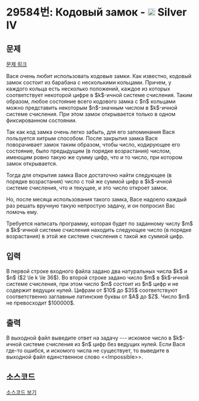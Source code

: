 # 29584번: Кодовый замок - <img src="https://static.solved.ac/tier_small/7.svg" style="height:20px" /> Silver IV

<!-- performance -->

<!-- 문제 제출 후 깃허브에 푸시를 했을 때 제출한 코드의 성능이 입력될 공간입니다.-->

<!-- end -->

## 문제

[문제 링크](https://boj.kr/29584)


<p>Вася очень любит использовать кодовые замки. Как известно, кодовый замок состоит из барабана с несколькими кольцами. Причем, у каждого кольца есть несколько положений, каждое из которых соответствует некоторой цифре в $k$-ичной системе счисления. Таким образом, любое состояние всего кодового замка с $n$ кольцами можно представить некоторым $n$-значным числом в $k$-ичной системе счисления. При этом замок открывается только в одном фиксированном состоянии.</p>

<p>Так как код замка очень легко забыть, для его запоминания Вася пользуется хитрым способом. После закрытия замка Вася поворачивает замок таким образом, чтобы число, кодирующее его состояние, было предыдущим (в порядке возрастания) числом, имеющим ровно такую же сумму цифр, что и то число, при котором замок открывается.</p>

<p>Тогда для открытия замка Васе достаточно найти следующее (в порядке возрастания) число с той же суммой цифр в $k$-ичной системе счисления, что и текущее, и это число откроет замок.</p>

<p>Но, после месяца использования такого замка, Васе надоело каждый раз решать вручную такую непростую задачу, и он попросил Вас помочь ему. </p>

<p>Требуется написать программу, которая будет по заданному числу $m$ в $k$-ичной системе счисления находить следующее число (в порядке возрастания) в этой же системе счисления с такой же суммой цифр.</p>



## 입력


<p>В первой строке входного файла задано два натуральных числа $k$ и $n$ ($2 \le k \le 36$). Во второй строке задано число $m$ в $k$-ичной системе счисления, при этом число $m$ состоит из $n$ цифр и не содержит ведущих нулей. Цифрам от $10$ до $35$ соответствуют соответственно заглавные латинские буквы от $A$ до $Z$. Число $m$ не превосходит $100000$.</p>



## 출력


<p>В выходной файл выведите ответ на задачу --- искомое число в $k$-ичной системе счисления из $n$ цифр без ведущих нулей. Если Вася где-то ошибся, и искомого числа не существует, то выведите в выходной файл единственное слово &lt;&lt;Impossible&gt;&gt;.</p>



## 소스코드

[소스코드 보기](Кодовый%20замок.cpp)